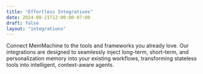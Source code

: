 ```yaml
---
title: "Effortless Integrations"
date: 2024-08-21T12:00:00-07:00
draft: false
layout: "integrations"
---
```


Connect MemMachine to the tools and frameworks you already love. Our integrations are designed to seamlessly inject long-term, short-term, and personalization memory into your existing workflows, transforming stateless tools into intelligent, context-aware agents.